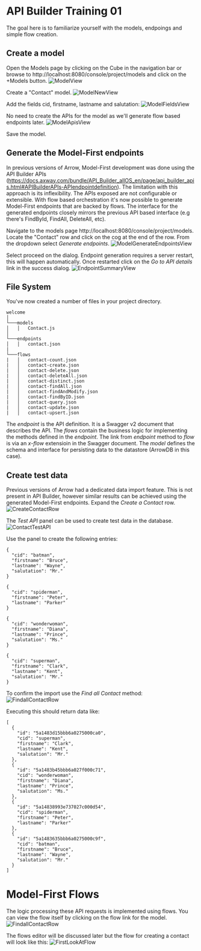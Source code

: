 # API Builder Training 01

The goal here is to familiarize yourself with the models, endpoings and simple flow creation.

## Create a model
Open the Models page by clicking on the Cube in the navigation bar or browse to http://localhost:8080/console/project/models and click on the +Models button.
![ModelView](./imgs/localhost_8080_console_project_models.png)

Create a "Contact" model.
![ModelNewView](./imgs/localhost_8080_console_project_models_new.png)

Add the fields cid, firstname, lastname and salutation:
![ModelFieldsView](./imgs/localhost_8080_console_project_models_create.png)

No need to create the APIs for the model as we'll generate flow based endpoints later.
![ModelApisView](./imgs/localhost_8080_console_project_models_create_api.png)

Save the model.

## Generate the Model-First endpoints
In previous versions of Arrow, Model-First development was done using the API Builder APIs (https://docs.axway.com/bundle/API_Builder_allOS_en/page/api_builder_apis.html#APIBuilderAPIs-APIendpointdefinition). The limitation with this approach is its inflexibility. The APIs exposed are not configurable or extensible. With flow based orchestration it's now possible to generate Model-First endpoints that are backed by flows. The interface for the generated endpoints closely mirrors the previous API based interface (e.g there's FindById, FindAll, DeleteAll, etc).

Navigate to the models page http://localhost:8080/console/project/models. Locate the "Contact" row and click on the cog at the end of the row. From the dropdown select _Generate endpoints_.
![ModelGenerateEndpointsView](./imgs/localhost_8080_console_project_models_generate.png)

Select proceed on the dialog. Endpoint generation requires a server restart, this will happen automatically. Once restarted click on the _Go to API details_ link in the success dialog.
![EndpointSummaryView](./imgs/localhost_8080_console_project_endpoints_contact.png)

## File System
You've now created a number of files in your project directory.

```
welcome
│
└───models
│   │   Contact.js
│
└───endpoints
│   │   contact.json
|
└───flows
|   │   contact-count.json
|   │   contact-create.json
|   │   contact-delete.json
|   │   contact-deleteAll.json
|   │   contact-distinct.json
|   │   contact-findAll.json
|   │   contact-findAndModify.json
|   │   contact-findByID.json
|   │   contact-query.json
|   │   contact-update.json
|   │   contact-upsert.json
```

The _endpoint_ is the API definition. It is a Swagger v2 document that describes the API. The _flows_ contain the business logic for implementing the methods defined in the _endpoint_. The link from _endpoint_ method to _flow_ is via an _x-flow_ extensioin in the Swagger document. The _model_ defines the schema and interface for persisting data to the datastore (ArrowDB in this case).  

## Create test data
Previous versions of Arrow had a dedicated data import feature. This is not present in API Builder, however similar results can be achieved using the generated Model-First endpoints. Expand the _Create a Contact_ row.
![CreateContactRow](./imgs/HighlightContactCreate.png)

The _Test API_ panel can be used to create test data in the database.
![ContactTestAPI](./imgs/localhost_8080_console_project_endpoints_contact_test.png)

Use the panel to create the following entries:

```
{
  "cid": "batman",
  "firstname": "Bruce",
  "lastname": "Wayne",
  "salutation": "Mr."
}
```

```
{
  "cid": "spiderman",
  "firstname": "Peter",
  "lastname": "Parker"
}
```

```
{
  "cid": "wonderwoman",
  "firstname": "Diana",
  "lastname": "Prince",
  "salutation": "Ms."
}
```

```
{
  "cid": "superman",
  "firstname": "Clark",
  "lastname": "Kent",
  "salutation": "Mr."
}
```

To confirm the import use the _Find all Contact_ method:
![FindallContactRow](./imgs/HighlightContactFindAll.png)

Executing this should return data like:

```
[
  {
    "id": "5a1483d15bbb6a0275000ca0",
    "cid": "superman",
    "firstname": "Clark",
    "lastname": "Kent",
    "salutation": "Mr."
  },
  {
    "id": "5a1483b45bbb6a027f000c71",
    "cid": "wonderwoman",
    "firstname": "Diana",
    "lastname": "Prince",
    "salutation": "Ms."
  },
  {
    "id": "5a14838993e737027c000d54",
    "cid": "spiderman",
    "firstname": "Peter",
    "lastname": "Parker"
  },
  {
    "id": "5a1483635bbb6a0275000c9f",
    "cid": "batman",
    "firstname": "Bruce",
    "lastname": "Wayne",
    "salutation": "Mr."
  }
]
```

# Model-First Flows
The logic processing these API requests is implemented using flows. You can view the flow itself by clicking on the flow link for the model.
![FindallContactRow](./imgs/HighlightContactFlowLink.png)

The flows editor will be discussed later but the flow for creating a contact will look like this:
![FirstLookAtFlow](./imgs/localhost_8080_console_project_flow.png)
